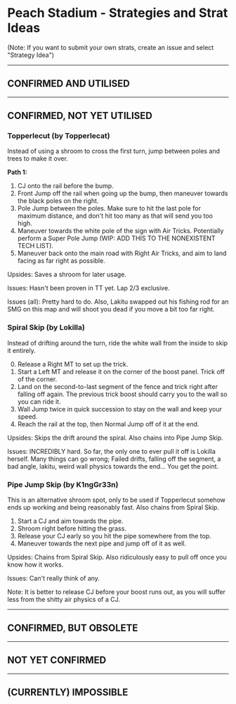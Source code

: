 # Peach Stadium - Strategies and Strat Ideas

(Note: If you want to submit your own strats, create an issue and select "Strategy Idea")

---
## CONFIRMED AND UTILISED

---
## CONFIRMED, NOT YET UTILISED
### Topperlecut (by Topperlecat)
Instead of using a shroom to cross the first turn, jump between poles and trees to make it over. 

**Path 1:**

1. CJ onto the rail before the bump. 
2. Front Jump off the rail when going up the bump, then maneuver towards the black poles on the right. 
3. Pole Jump between the poles. Make sure to hit the last pole for maximum distance, and don't hit too many as that will send you too high. 
4. Maneuver towards the white pole of the sign with Air Tricks. Potentially perform a Super Pole Jump (WIP: ADD THIS TO THE NONEXISTENT TECH LIST). 
5. Maneuver back onto the main road with Right Air Tricks, and aim to land facing as far right as possible. 


Upsides: Saves a shroom for later usage. 

Issues: Hasn't been proven in TT yet. Lap 2/3 exclusive. 

Issues (all): Pretty hard to do. Also, Lakitu swapped out his fishing rod for an SMG on this map and will shoot you dead if you move a bit too far right. 



### Spiral Skip (by Lokilla)
Instead of drifting around the turn, ride the white wall from the inside to skip it entirely. 

0. Release a Right MT to set up the trick. 
1. Start a Left MT and release it on the corner of the boost panel. Trick off of the corner. 
2. Land on the second-to-last segment of the fence and trick right after falling off again. The previous trick boost should carry you to the wall so you can ride it. 
4. Wall Jump twice in quick succession to stay on the wall and keep your speed. 
5. Reach the rail at the top, then Normal Jump off of it at the end. 

Upsides: Skips the drift around the spiral. Also chains into Pipe Jump Skip. 

Issues: INCREDIBLY hard. So far, the only one to ever pull it off is Lokilla herself. Many things can go wrong; Failed drifts, falling off the segment, a bad angle, lakitu, weird wall physics towards the end... You get the point. 



### Pipe Jump Skip (by K1ngGr33n) 
This is an alternative shroom spot, only to be used if Topperlecut somehow ends up working and being reasonably fast. Also chains from Spiral Skip. 

1. Start a CJ and aim towards the pipe. 
2. Shroom right before hitting the grass. 
3. Release your CJ early so you hit the pipe somewhere from the top. 
4. Maneuver towards the next pipe and jump off of it as well. 

Upsides: Chains from Spiral Skip. Also ridiculously easy to pull off once you know how it works.

Issues: Can't really think of any.

Note: It is better to release CJ before your boost runs out, as you will suffer less from the shitty air physics of a CJ. 

---
## CONFIRMED, BUT OBSOLETE

---
## NOT YET CONFIRMED

---
## (CURRENTLY) IMPOSSIBLE